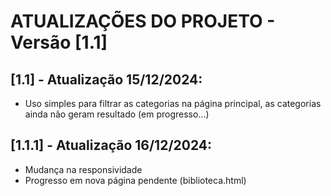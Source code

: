 # ATUALIZAÇÕES DO PROJETO - Versão [1.1]
## [1.1] - Atualização 15/12/2024:
 - Uso simples para filtrar as categorias na página principal, as categorias ainda não geram resultado (em progresso...)

## [1.1.1] - Atualização 16/12/2024:
 - Mudança na responsividade
 - Progresso em nova página pendente (biblioteca.html)

